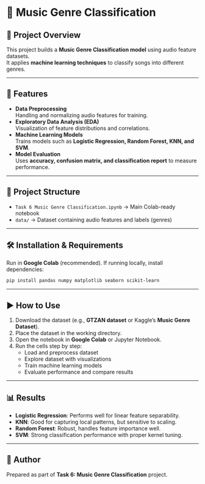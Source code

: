 # 🎵 Music Genre Classification  

## 📌 Project Overview  
This project builds a **Music Genre Classification model** using audio feature datasets.  
It applies **machine learning techniques** to classify songs into different genres.  

---

## 🚀 Features  
- **Data Preprocessing**  
  Handling and normalizing audio features for training.  
- **Exploratory Data Analysis (EDA)**  
  Visualization of feature distributions and correlations.  
- **Machine Learning Models**  
  Trains models such as **Logistic Regression, Random Forest, KNN, and SVM**.  
- **Model Evaluation**  
  Uses **accuracy, confusion matrix, and classification report** to measure performance.  

---

## 📂 Project Structure  
- `Task 6 Music Genre Classification.ipynb` → Main Colab-ready notebook  
- `data/` → Dataset containing audio features and labels (genres)  

---

## 🛠️ Installation & Requirements  
Run in **Google Colab** (recommended). If running locally, install dependencies:  

```bash
pip install pandas numpy matplotlib seaborn scikit-learn
```

---

## ▶️ How to Use  
1. Download the dataset (e.g., **GTZAN dataset** or Kaggle’s **Music Genre Dataset**).  
2. Place the dataset in the working directory.  
3. Open the notebook in **Google Colab** or Jupyter Notebook.  
4. Run the cells step by step:  
   - Load and preprocess dataset  
   - Explore dataset with visualizations  
   - Train machine learning models  
   - Evaluate performance and compare results  

---

## 📊 Results  
- **Logistic Regression**: Performs well for linear feature separability.  
- **KNN**: Good for capturing local patterns, but sensitive to scaling.  
- **Random Forest**: Robust, handles feature importance well.  
- **SVM**: Strong classification performance with proper kernel tuning.  

---

## 📌 Author  
Prepared as part of **Task 6: Music Genre Classification** project.  
